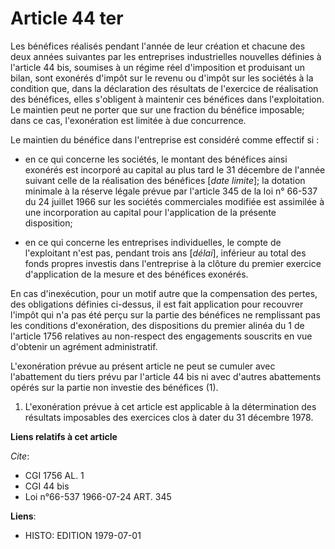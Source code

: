 # Article 44 ter

Les bénéfices réalisés pendant l'année de leur création et chacune des deux années suivantes par les entreprises
industrielles nouvelles définies à l'article 44 bis, soumises à un régime réel d'imposition et produisant un bilan, sont
exonérés d'impôt sur le revenu ou d'impôt sur les sociétés à la condition que, dans la déclaration des résultats de
l'exercice de réalisation des bénéfices, elles s'obligent à maintenir ces bénéfices dans l'exploitation. Le maintien peut ne
porter que sur une fraction du bénéfice imposable; dans ce cas, l'exonération est limitée à due concurrence.

Le maintien du bénéfice dans l'entreprise est considéré comme effectif si :

- en ce qui concerne les sociétés, le montant des bénéfices ainsi exonérés est incorporé au capital au plus tard le 31
décembre de l'année suivant celle de la réalisation des bénéfices [*date limite*]; la dotation minimale à la réserve légale
prévue par l'article 345 de la loi n° 66-537 du 24 juillet 1966 sur les sociétés commerciales modifiée est assimilée à une
incorporation au capital pour l'application de la présente disposition;

- en ce qui concerne les entreprises individuelles, le compte de l'exploitant n'est pas, pendant trois ans [*délai*],
inférieur au total des fonds propres investis dans l'entreprise à la clôture du premier exercice d'application de la mesure
et des bénéfices exonérés.

En cas d'inexécution, pour un motif autre que la compensation des pertes, des obligations définies ci-dessus, il est fait
application pour recouvrer l'impôt qui n'a pas été perçu sur la partie des bénéfices ne remplissant pas les conditions
d'exonération, des dispositions du premier alinéa du 1 de l'article 1756 relatives au non-respect des engagements souscrits
en vue d'obtenir un agrément administratif.

L'exonération prévue au présent article ne peut se cumuler avec l'abattement du tiers prévu par l'article 44 bis ni avec
d'autres abattements opérés sur la partie non investie des bénéfices (1).

1)  L'exonération prévue à cet article est applicable à la détermination des résultats imposables des exercices clos à dater
du 31 décembre 1978.

**Liens relatifs à cet article**

_Cite_:

  - CGI 1756 AL. 1
  - CGI 44 bis
  - Loi n°66-537 1966-07-24 ART. 345

**Liens**:

  - HISTO: EDITION 1979-07-01

